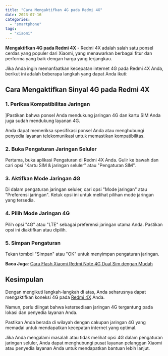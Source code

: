 ```yaml
---
title: "Cara Mengaktifkan 4G pada Redmi 4X"
date: 2023-07-16
categories: 
  - "smartphone"
tags: 
  - "xiaomi"
---
```


**Mengaktifkan 4G pada Redmi 4X** - Redmi 4X adalah salah satu ponsel cerdas yang populer dari Xiaomi, yang menawarkan berbagai fitur dan performa yang baik dengan harga yang terjangkau.

Jika Anda ingin memanfaatkan kecepatan internet 4G pada Redmi 4X Anda, berikut ini adalah beberapa langkah yang dapat Anda ikuti:

## Cara Mengaktifkan Sinyal 4G pada Redmi 4X

### 1\. Periksa Kompatibilitas Jaringan

\]Pastikan bahwa ponsel Anda mendukung jaringan 4G dan kartu SIM Anda juga sudah mendukung layanan 4G.

Anda dapat memeriksa spesifikasi ponsel Anda atau menghubungi penyedia layanan telekomunikasi untuk memastikan kompatibilitas.

### 2\. Buka Pengaturan Jaringan Seluler

Pertama, buka aplikasi Pengaturan di Redmi 4X Anda. Gulir ke bawah dan cari opsi "Kartu SIM & jaringan seluler" atau "Pengaturan SIM".

### 3\. Aktifkan Mode Jaringan 4G

Di dalam pengaturan jaringan seluler, cari opsi "Mode jaringan" atau "Preferensi jaringan". Ketuk opsi ini untuk melihat pilihan mode jaringan yang tersedia.

### 4\. Pilih Mode Jaringan 4G

Pilih opsi "4G" atau "LTE" sebagai preferensi jaringan utama Anda. Pastikan opsi ini diaktifkan atau dipilih.

### 5\. Simpan Pengaturan

Tekan tombol "Simpan" atau "OK" untuk menyimpan pengaturan jaringan.

**Baca Juga**: [Cara Flash Xiaomi Redmi Note 4G Dual Sim dengan Mudah](https://ajiekusumadhany.com/cara-flash-xiaomi-redmi-note-4g-dual-sim/)

## Kesimpulan

Dengan mengikuti langkah-langkah di atas, Anda seharusnya dapat mengaktifkan koneksi 4G pada [Redmi 4X](https://www.gsmarena.com/xiaomi_redmi_4_\(4x\)-8608.php) Anda.

Namun, perlu diingat bahwa ketersediaan jaringan 4G tergantung pada lokasi dan penyedia layanan Anda.

Pastikan Anda berada di wilayah dengan cakupan jaringan 4G yang memadai untuk mendapatkan kecepatan internet yang optimal.

Jika Anda mengalami masalah atau tidak melihat opsi 4G dalam pengaturan jaringan seluler, Anda dapat menghubungi pusat layanan pelanggan Xiaomi atau penyedia layanan Anda untuk mendapatkan bantuan lebih lanjut.
